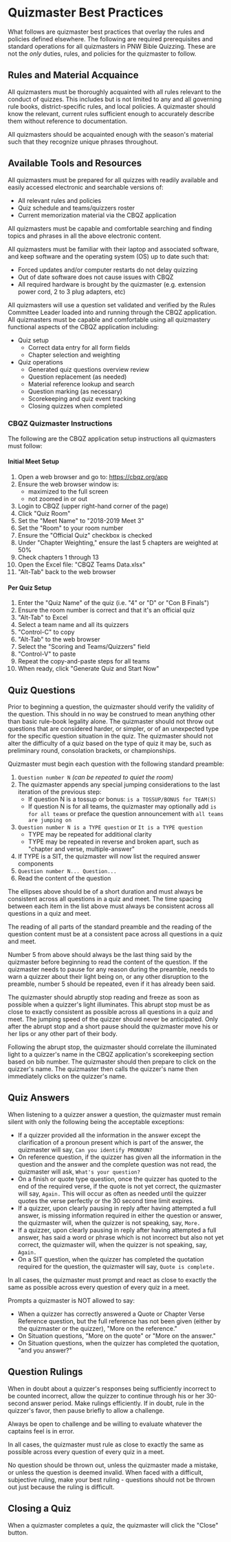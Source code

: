 # Quizmaster Best Practices

What follows are quizmaster best practices that overlay the rules and policies defined elsewhere. The following are required prerequisites and standard operations for all quizmasters in PNW Bible Quizzing. These are not the *only* duties, rules, and policies for the quizmaster to follow.

## Rules and Material Acquaince

All quizmasters must be thoroughly acquainted with all rules relevant to the conduct of quizzes. This includes but is not limited to any and all governing rule books, district-specific rules, and local policies. A quizmaster should know the relevant, current rules sufficient enough to accurately describe them without reference to documentation.

All quizmasters should be acquainted enough with the season's material such that they recognize unique phrases throughout.

## Available Tools and Resources

All quizmasters must be prepared for all quizzes with readily available and easily accessed electronic and searchable versions of:

- All relevant rules and policies
- Quiz schedule and teams/quizzers roster
- Current memorization material via the CBQZ application

All quizmasters must be capable and comfortable searching and finding topics and phrases in all the above electronic content.

All quizmasters must be familiar with their laptop and associated software, and keep software and the operating system (OS) up to date such that:
- Forced updates and/or computer restarts do not delay quizzing
- Out of date software does not cause issues with CBQZ
- All required hardware is brought by the quizmaster (e.g. extension power cord, 2 to 3 plug adapters, etc)

All quizmasters will use a question set validated and verified by the Rules Committee Leader loaded into and running through the CBQZ application. All quizmasters must be capable and comfortable using all quizmastery functional aspects of the CBQZ application including:

- Quiz setup
    - Correct data entry for all form fields
    - Chapter selection and weighting
- Quiz operations
    - Generated quiz questions overview review
    - Question replacement (as needed)
    - Material reference lookup and search
    - Question marking (as necessary)
    - Scorekeeping and quiz event tracking
    - Closing quizzes when completed

### CBQZ Quizmaster Instructions

The following are the CBQZ application setup instructions all quizmasters must follow:

#### Initial Meet Setup

1. Open a web browser and go to: https://cbqz.org/app
2. Ensure the web browser window is:
    - maximized to the full screen
    - not zoomed in or out
3. Login to CBQZ (upper right-hand corner of the page)
4. Click "Quiz Room"
5. Set the "Meet Name" to "2018-2019 Meet 3"
6. Set the "Room" to your room number
7. Ensure the "Official Quiz" checkbox is checked
8. Under "Chapter Weighting," ensure the last 5 chapters are weighted at 50%
9. Check chapters 1 through 13
10. Open the Excel file: "CBQZ Teams Data.xlsx"
11. "Alt-Tab" back to the web browser

#### Per Quiz Setup

1. Enter the "Quiz Name" of the quiz (i.e. "4" or "D" or "Con B Finals")
2. Ensure the room number is correct and that it's an official quiz
3. "Alt-Tab" to Excel
4. Select a team name and all its quizzers
5. "Control-C" to copy
6. "Alt-Tab" to the web browser
7. Select the "Scoring and Teams/Quizzers" field
8. "Control-V" to paste
9. Repeat the copy-and-paste steps for all teams
10. When ready, click "Generate Quiz and Start Now"

## Quiz Questions

Prior to beginning a question, the quizmaster should verify the validity of the question. This should in no way be construed to mean anything other than basic rule-book legality alone. The quizmaster should not throw out questions that are considered harder, or simpler, or of an unexpected type for the specific question situation in the quiz. The quizmaster should not alter the difficulty of a quiz based on the type of quiz it may be, such as preliminary round, consolation brackets, or championships.

Quizmaster must begin each question with the following standard preamble:

1. `Question number N` *(can be repeated to quiet the room)*
2. The quizmaster appends any special jumping considerations to the last iteration of the previous step:
    - If question N is a tossup or bonus: `is a TOSSUP/BONUS for TEAM(S)`
    - If question N is for all teams, the quizmaster may optionally add `is for all teams` or preface the question announcement with `all teams are jumping on`
3. `Question number N is a TYPE question` or `It is a TYPE question`
    - TYPE may be repeated for additional clarity
    - TYPE may be repeated in reverse and broken apart, such as "chapter and verse, multiple-answer"
4. If TYPE is a SIT, the quizmaster will now list the required answer components
5. `Question number N... Question...`
6. Read the content of the question

The ellipses above should be of a short duration and must always be consistent across all questions in a quiz and meet. The time spacing between each item in the list above must always be consistent across all questions in a quiz and meet.

The reading of all parts of the standard preamble and the reading of the question content must be at a consistent pace across all questions in a quiz and meet.

Number 5 from above should always be the last thing said by the quizmaster before beginning to read the content of the question.  If the quizmaster needs to pause for any reason during the preamble, needs to warn a quizzer about their light being on, or any other disruption to the preamble, number 5 should be repeated, even if it has already been said. 

The quizmaster should abruptly stop reading and freeze as soon as possible when a quizzer's light illuminates. This abrupt stop must be as close to exactly consistent as possible across all questions in a quiz and meet. The jumping speed of the quizzer should never be anticipated. Only after the abrupt stop and a short pause should the quizmaster move his or her lips or any other part of their body.

Following the abrupt stop, the quizmaster should correlate the illuminated light to a quizzer's name in the CBQZ application's scorekeeping section based on bib number. The quizmaster should then prepare to click on the quizzer's name. The quizmaster then calls the quizzer's name then immediately clicks on the quizzer's name.

## Quiz Answers

When listening to a quizzer answer a question, the quizmaster must remain silent with only the following being the acceptable exceptions:

- If a quizzer provided all the information in the answer except the clarification of a pronoun present which is part of the answer, the quizmaster will say, `Can you identify PRONOUN?`
- On reference question, if the quizzer has given all the information in the question and the answer and the complete question was not read, the quizmaster will ask, `What's your question?`
- On a finish or quote type question, once the quizzer has quoted to the end of the required verse, if the quote is not yet correct, the quizmaster will say, `Again.` This will occur as often as needed until the quizzer quotes the verse perfectly or the 30 second time limit expires.
- If a quizzer, upon clearly pausing in reply after having attempted a full answer, is missing information required in either the question or answer, the quizmaster will, when the quizzer is not speaking, say, `More.`
- If a quizzer, upon clearly pausing in reply after having attempted a full answer, has said a word or phrase which is not incorrect but also not yet correct, the quizmaster will, when the quizzer is not speaking, say, `Again.`
- On a SIT question, when the quizzer has completed the quotation required for the question, the quizmaster will say, `Quote is complete.`

In all cases, the quizmaster must prompt and react as close to exactly the same as possible across every question of every quiz in a meet.

Prompts a quizmaster is NOT allowed to say:
- When a quizzer has correctly answered a Quote or Chapter Verse Reference question, but the full reference has not been given (either by the quizmaster or the quizzer), "More on the reference."
- On Situation questions, "More on the quote" or "More on the answer."
- On Situation questions, when the quizzer has completed the quotation, "and you answer?"

## Question Rulings

When in doubt about a quizzer's responses being sufficiently incorrect to be counted incorrect, allow the quizzer to continue through his or her 30-second answer period. Make rulings efficiently. If in doubt, rule in the quizzer's favor, then pause briefly to allow a challenge.

Always be open to challenge and be willing to evaluate whatever the captains feel is in error.

In all cases, the quizmaster must rule as close to exactly the same as possible across every question of every quiz in a meet.

No question should be thrown out, unless the quizmaster made a mistake, or unless the question is deemed invalid. When faced with a difficult, subjective ruling, make your best ruling - questions should not be thrown out just because the ruling is difficult. 

## Closing a Quiz

When a quizmaster completes a quiz, the quizmaster will click the "Close" button.
